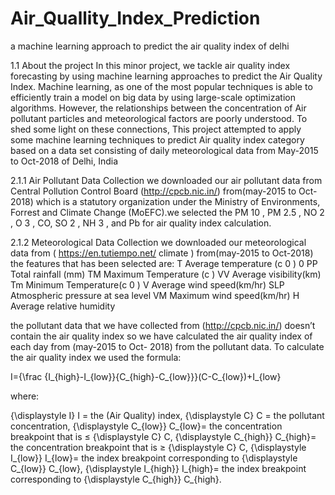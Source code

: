 # Air_Quallity_Index_Prediction
a machine learning approach to predict the air quality index of delhi

1.1 About the project
In this minor project, we tackle air quality index forecasting by using
machine learning approaches to predict the Air Quality Index. Machine
learning, as one of the most popular techniques is able to efficiently train
a model on big data by using large-scale optimization algorithms.
However, the relationships between the concentration of Air pollutant
particles and meteorological factors are poorly understood. To shed some
light on these connections, This project attempted to apply some
machine learning techniques to predict Air quality index category based
on a data set consisting of daily meteorological data from May-2015 to
Oct-2018 of Delhi, India

2.1.1 Air Pollutant Data Collection
we downloaded our air pollutant data from Central Pollution Control
Board (http://cpcb.nic.in/) from(may-2015 to Oct-2018) which is a
statutory organization under the Ministry of Environments, Forrest and
Climate Change (MoEFC).we selected the PM 10 , PM 2.5 , NO 2 , O 3 , CO,
SO 2 , NH 3 , and Pb for air quality index calculation.


2.1.2 Meteorological Data Collection
we downloaded our meteorological data from ( https://en.tutiempo.net/
climate ) from(may-2015 to Oct-2018) the features that has been
selected are:
T
Average temperature (c 0 )
0
PP Total rainfall (mm)
TM Maximum Temperature (c )
VV Average visibility(km)
Tm Minimum Temperature(c 0 ) 
V Average wind speed(km/hr)
SLP Atmospheric pressure at sea level 
VM Maximum wind speed(km/hr)
H Average relative humidity


the pollutant data that we have collected from (http://cpcb.nic.in/) doesn’t
contain the air quality index so we have calculated the air quality index
of each day from (may-2015 to Oct- 2018) from the pollutant data. To
calculate the air quality index we used the formula:

I={\frac {I_{high}-I_{low}}{C_{high}-C_{low}}}(C-C_{low})+I_{low}

where:

{\displaystyle I} I = the (Air Quality) index,
{\displaystyle C} C = the pollutant concentration,
{\displaystyle C_{low}} C_{low}= the concentration breakpoint that is ≤ {\displaystyle C} C,
{\displaystyle C_{high}} C_{high}= the concentration breakpoint that is ≥ {\displaystyle C} C,
{\displaystyle I_{low}} I_{low}= the index breakpoint corresponding to {\displaystyle C_{low}} C_{low},
{\displaystyle I_{high}} I_{high}= the index breakpoint corresponding to {\displaystyle C_{high}} C_{high}.
